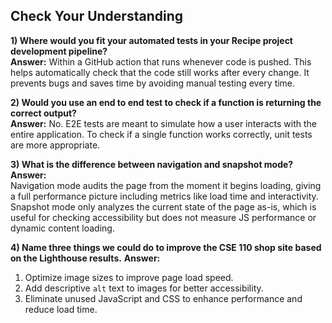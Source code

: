 ## Check Your Understanding

**1) Where would you fit your automated tests in your Recipe project development pipeline?**  
**Answer:** Within a GitHub action that runs whenever code is pushed.  This helps automatically check that the code still works after every change. It prevents bugs and saves time by 
avoiding manual testing every time. 

**2) Would you use an end to end test to check if a function is returning the correct output?**  
**Answer:** No. E2E tests are meant to simulate how a user interacts with the entire application. To check if a single function works correctly, unit tests are more appropriate.

**3) What is the difference between navigation and snapshot mode?**  
**Answer:**  
Navigation mode audits the page from the moment it begins loading, giving a full performance picture including metrics like load time and interactivity. Snapshot mode only analyzes the current state of the page as-is, which is useful for checking accessibility but does not measure JS performance or dynamic content loading.

**4) Name three things we could do to improve the CSE 110 shop site based on the Lighthouse results.**
**Answer:**  
1. Optimize image sizes to improve page load speed.  
2. Add descriptive `alt` text to images for better accessibility.  
3. Eliminate unused JavaScript and CSS to enhance performance and reduce load time.

